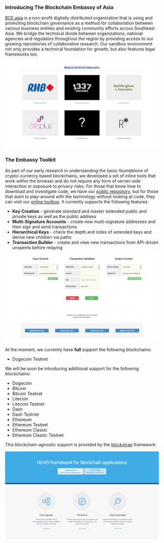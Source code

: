 ### Introducing The Blockchain Embassy of Asia

[BCE.asia](http://bce.asia) is a non-profit digitally distributed organization that is using and promoting blockchain governance as a method for collaboration between various business entities and existing community efforts across Southeast Asia. We bridge the technical divide between organizations, national agencies and regulators throughout the region by providing access to our growing repositories of collaborative research. Our sandbox environment not only provides a technical foundation for growth, but also features legal frameworks too.

[![BCE.asia](assets/img/docs/bce-malaysian-ambassadors.png)](http://bce.asia)

### The Embassy Toolkit

As part of our early research in understanding the basic foundations of crypto-currency based blockchains, we developed a set of inline tools that work within the browser and do not require any form of server-side interaction or exposure to privacy risks. For those that know how to download and investigate code, we have our [public repository](https://github.com/Neuroware-IO/toolbox), but for those that want to play-around with the technology without looking at code, they can visit our [online toolbox](http://bce.asia/toolbox/). It currently supports the following features:

* __Key Creation__ - generate standard and master extended public and private keys as well as the public address
* __Multi-Signature Accounts__ - create new multi-signature addresses and then sign and send transactions
* __Hierarchical Keys__ - check the depth and index of extended keys and derive new children via paths
* __Transaction Builder__ - create and view new transactions from API-driven unspents before relaying

[![BCE.asia/toolbox](assets/img/docs/screenshot.png)](http://bce.asia/toolbox/)

At the moment, we currently have __full__ support the following blockchains:

* Dogecoin Testnet

We will be soon be introducing additional support for the following blockchains:

* Dogecoin
* Bitcoin
* Bitcoin Testnet
* Litecoin
* Litecoin Testnet
* Dash
* Dash Testnet
* Ethereum
* Ethereum Testnet
* Ethereum Classic
* Ethereum Classic Testnet

This blockchain-agnostic support is provided by the [blockstrap](http://blockstrap.com) framework:

[![blockstrap.com](assets/img/docs/blockstrap.png)](http://blockstrap.com)